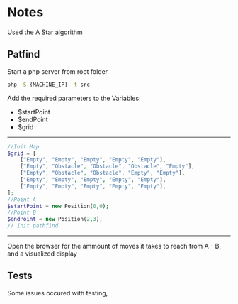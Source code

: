 # Notes

Used the A Star algorithm

## Patfind
Start a php server from root folder

```bash
php -S {MACHINE_IP} -t src
```
Add the required parameters to the Variables:
- $startPoint
- $endPoint
- $grid
---

```php
//Init Map
$grid = [
    ["Empty", "Empty", "Empty", "Empty", "Empty"],
    ["Empty", "Obstacle", "Obstacle", "Obstacle", "Empty"],
    ["Empty", "Obstacle", "Obstacle", "Empty", "Empty"],
    ["Empty", "Empty", "Empty", "Empty", "Empty"],
    ["Empty", "Empty", "Empty", "Empty", "Empty"],
];
//Point A
$startPoint = new Position(0,0);
//Point B
$endPoint = new Position(2,3);
// Init pathfind
```
---

Open the browser for the ammount of moves it takes to reach from A - B, and a visualized display

## Tests
Some issues occured with testing, 